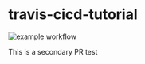 # travis-cicd-tutorial
![example workflow](https://github.com/CaseyHoover/travis-cicd-tutorial/actions/workflows/main.yml/badge.svg)

This is a secondary PR test

